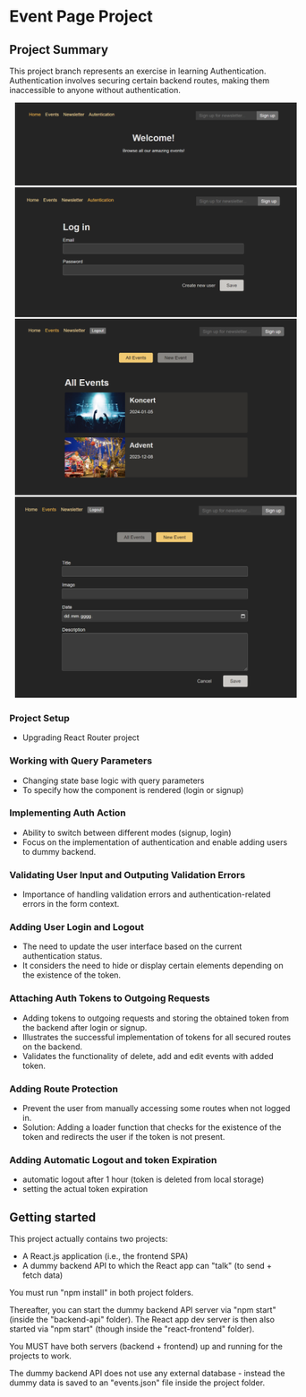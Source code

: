 # Event Page Project

## Project Summary

This project branch represents an exercise in learning Authentication. Authentication involves securing certain backend routes, making them inaccessible to anyone without authentication.

<p>
    <img src="/src/pics/welcome.png" hspace="10" >
   <img src="/src/pics/authentication.png" hspace="10" >
   <img src="/src/pics/events.png" hspace="10" >
   <img src="/src/pics/newEvent.png" hspace="10" >
</p>

### Project Setup

- Upgrading React Router project

### Working with Query Parameters

- Changing state base logic with query parameters
- To specify how the component is rendered (login or signup)

### Implementing Auth Action

- Ability to switch between different modes (signup, login)
- Focus on the implementation of authentication and enable adding users to dummy backend.

### Validating User Input and Outputing Validation Errors

- Importance of handling validation errors and authentication-related errors in the form context.

### Adding User Login and Logout

- The need to update the user interface based on the current authentication status.
- It considers the need to hide or display certain elements depending on the existence of the token.

### Attaching Auth Tokens to Outgoing Requests

- Adding tokens to outgoing requests and storing the obtained token from the backend after login or signup.
- Illustrates the successful implementation of tokens for all secured routes on the backend.
- Validates the functionality of delete, add and edit events with added token.

### Adding Route Protection

- Prevent the user from manually accessing some routes when not logged in.
- Solution: Adding a loader function that checks for the existence of the token and redirects the user if the token is not present.

### Adding Automatic Logout and token Expiration

- automatic logout after 1 hour (token is deleted from local storage)
- setting the actual token expiration

## Getting started

This project actually contains two projects:

- A React.js application (i.e., the frontend SPA)
- A dummy backend API to which the React app can "talk" (to send + fetch data)

You must run "npm install" in both project folders.

Thereafter, you can start the dummy backend API server via "npm start" (inside the "backend-api" folder).
The React app dev server is then also started via "npm start" (though inside the "react-frontend" folder).

You MUST have both servers (backend + frontend) up and running for the projects to work.

The dummy backend API does not use any external database - instead the dummy data is saved to an "events.json" file inside the project folder.
